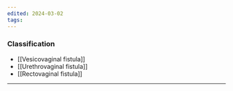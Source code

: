 ```yaml
---
edited: 2024-03-02
tags:
---
```

### Classification
- [[Vesicovaginal fistula]] 
- [[Urethrovaginal fistula]]
- [[Rectovaginal fistula]]


---
